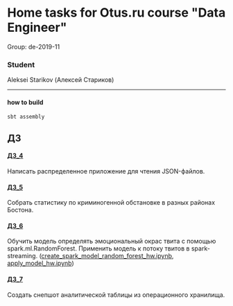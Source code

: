 
# Home tasks for Otus.ru course "Data Engineer"

Group: de-2019-11

### Student
Aleksei Starikov (Алексей Стариков)

----------------------------------------------------------

#### how to build
```
sbt assembly
```

## ДЗ

#### [ДЗ_4](https://github.com/axreldable/otus_data_engineer_2019_11_starikov/tree/master/hw-4)
Написать распределенное приложение для чтения JSON-файлов.

#### [ДЗ_5](https://github.com/axreldable/otus_data_engineer_2019_11_starikov/tree/master/hw-5)
Собрать статистику по криминогенной обстановке в разных районах Бостона.

#### [ДЗ_6](https://github.com/axreldable/data-engineer/tree/master/spark_ml)
Обучить модель определять эмоциональный окрас твита с помощью spark.ml.RandomForest. 
Применить модель к потоку твитов в spark-streaming.
([create_spark_model_random_forest_hw.ipynb](https://github.com/axreldable/data-engineer/blob/master/spark_ml/notebooks/create_spark_model_random_forest_hw.ipynb), 
[apply_model_hw.ipynb](https://github.com/axreldable/data-engineer/blob/master/spark_ml/notebooks/apply_model_hw.ipynb))

#### [ДЗ_7](https://github.com/axreldable/otus_data_engineer_2019_11_starikov/tree/master/python-hw/hw-7)
Создать снепшот аналитической таблицы из операционного хранилища.

